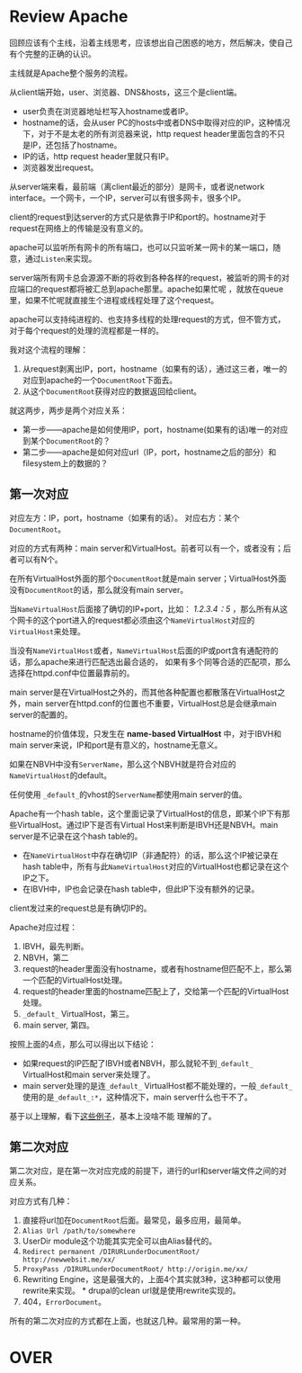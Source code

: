# Review Apache

回顾应该有个主线，沿着主线思考，应该想出自己困惑的地方，然后解决，使自己有个完整的正确的认识。

主线就是Apache整个服务的流程。

从client端开始，user、浏览器、DNS&hosts，这三个是client端。

  * user负责在浏览器地址栏写入hostname或者IP。 
  * hostname的话，会从user PC的hosts中或者DNS中取得对应的IP，这种情况下，对于不是太老的所有浏览器来说，http request header里面包含的不只是IP，还包括了hostname。 
  * IP的话，http request header里就只有IP。 
  * 浏览器发出request。 

从server端来看，最前端（离client最近的部分）是网卡，或者说network
interface。一个网卡，一个IP，server可以有很多网卡，很多个IP。

client的request到达server的方式只是依靠于IP和port的。hostname对于request在网络上的传输是没有意义的。

apache可以监听所有网卡的所有端口，也可以只监听某一网卡的某一端口，随意，通过`Listen`来实现。

server端所有网卡总会源源不断的将收到各种各样的request，被监听的网卡的对应端口的request都将被汇总到apache那里。apache如果忙呢
，就放在queue里，如果不忙呢就直接生个进程或线程处理了这个request。

apache可以支持纯进程的、也支持多线程的处理request的方式，但不管方式，对于每个request的处理的流程都是一样的。

我对这个流程的理解：

  1. 从request剥离出IP，port，hostname（如果有的话），通过这三者，唯一的对应到apache的一个`DocumentRoot`下面去。 
  2. 从这个`DocumentRoot`获得对应的数据返回给client。 

就这两步，两步是两个对应关系：

  * 第一步——apache是如何使用IP，port，hostname(如果有的话)唯一的对应到某个`DocumentRoot`的？ 
  * 第二步——apache是如何对应url（IP，port，hostname之后的部分）和filesystem上的数据的？ 

## 第一次对应

对应左方：IP，port，hostname（如果有的话）。 对应右方：某个`DocumentRoot`。

对应的方式有两种：main server和VirtualHost。前者可以有一个，或者没有；后者可以有N个。

在所有VirtualHost外面的那个`DocumentRoot`就是main
server；VirtualHost外面没有`DocumentRoot`的话，那么就没有main server。

当`NameVirtualHost`后面接了确切的IP+port，比如： _1.2.3.4：5_
，那么所有从这个网卡的这个port进入的request都必须由这个`NameVirtualHost`对应的`VirtualHost`来处理。

当没有`NameVirtualHost`或者，`NameVirtualHost`后面的IP或port含有通配符的话，那么apache来进行匹配选出最合适的，
如果有多个同等合适的匹配项，那么选择在httpd.conf中位置最靠前的。

main server是在VirtualHost之外的，而其他各种配置也都散落在VirtualHost之外，main
server在httpd.conf的位置也不重要，VirtualHost总是会继承main server的配置的。

hostname的价值体现，只发生在 **name-based VirtualHost** 中，对于IBVH和main
server来说，IP和port是有意义的，hostname无意义。

如果在NBVH中没有`ServerName`，那么这个NBVH就是符合对应的`NameVirtualHost`的default。

任何使用 `_default_`的vhost的`ServerName`都使用main server的值。

Apache有一个hash table，这个里面记录了VirtualHost的信息，即某个IP下有那些VirtualHost。通过IP下是否有Virtual
Host来判断是IBVH还是NBVH。main server是不记录在这个hash table的。

  * 在`NameVirtualHost`中存在确切IP（非通配符）的话，那么这个IP被记录在hash table中，所有与此`NameVirtualHost`对应的VirtualHost也都记录在这个IP之下。 
  * 在IBVH中，IP也会记录在hash table中，但此IP下没有额外的记录。 

client发过来的request总是有确切IP的。

Apache对应过程：

  1. IBVH，最先判断。 
  2. NBVH，第二 
  3. request的header里面没有hostname，或者有hostname但匹配不上，那么第一个匹配的VirtualHost处理。 
  4. request的header里面的hostname匹配上了，交给第一个匹配的VirtualHost处理。 
  5. `_default_` VirtualHost，第三。 
  6. main server, 第四。 

按照上面的4点，那么可以得出以下结论：

  * 如果request的IP匹配了IBVH或者NBVH，那么就轮不到`_default_` VirtualHost和main server来处理了。 
  * main server处理的是连`_default_` VirtualHost都不能处理的，一般`_default_`使用的是`_default_:*`，这种情况下，main server什么也干不了。 

基于以上理解，看下[这些例子](http://httpd.apache.org/docs/2.2/vhosts/examples.html)，基本上没啥不能
理解的了。

## 第二次对应

第二次对应，是在第一次对应完成的前提下，进行的url和server端文件之间的对应关系。

对应方式有几种：

  1. 直接将url加在`DocumentRoot`后面。最常见，最多应用，最简单。 
  2. `Alias Url /path/to/somewhere`
  3. UserDir module这个功能其实完全可以由Alias替代的。 
  4. `Redirect permanent /DIRURLunderDocumentRoot/ http://newwebsit.me/xx/`
  5. `ProxyPass /DIRURLunderDocumentRoot/ http://origin.me/xx/`
  6. Rewriting Engine，这是最强大的，上面4个其实就3种，这3种都可以使用rewrite来实现。 
    * drupal的clean url就是使用rewrite实现的。 
  7. 404，`ErrorDocument`。 

所有的第二次对应的方式都在上面，也就这几种。最常用的第一种。

# OVER


